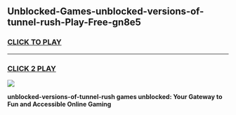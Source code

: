 
## Unblocked-Games-unblocked-versions-of-tunnel-rush-Play-Free-gn8e5
<h3>
<a href="https://premium76.site?title=unblocked-versions-of-tunnel-rush&ref=19M">CLICK TO PLAY</a></h3>
<hr>

<h3>
<a href="https://premium76.site?title=unblocked-versions-of-tunnel-rush&ref=19M">CLICK 2 PLAY</a>
  
</h3>

<a href="https://premium76.site?title=unblocked-versions-of-tunnel-rush&ref=19M"><img src="https://clearcache.store/games.png"></a>


**unblocked-versions-of-tunnel-rush games unblocked: Your Gateway to Fun and Accessible Online Gaming**
